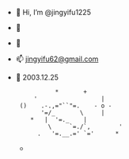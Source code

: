 - 🪽 Hi, I’m @jingyifu1225
- 💞️
- 💞️
- 📫 jingyifu62@gmail.com
- 🎂 2003.12.25



                 *       +
           '                  |
       ()    .-.,="``"=.    - o -
             '=/_       \     |
          *   |  '=._    |
               \     `=./`,        '
            .   '=.__.=' `='      *
   +                         
